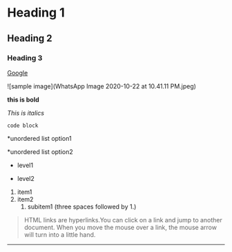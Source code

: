 # Heading 1
## Heading 2
### Heading 3


[Google](http://www.google.com)

![sample image](WhatsApp Image 2020-10-22 at 10.41.11 PM.jpeg)

**this is bold**

_This is italics_

`code block`

*unordered list option1

*unordered list option2

- level1

 - level2

1. item1
2. item2
   1. subitem1 (three spaces followed by 1.)

>HTML links are hyperlinks.You can click on a link and jump to another document. When you move the mouse over a link, the mouse arrow will turn into a little hand.

***
